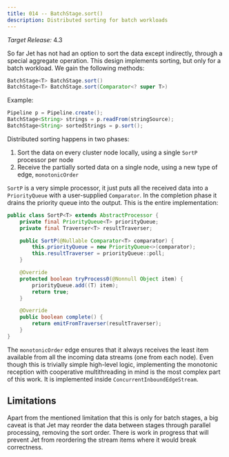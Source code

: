 ```yaml
---
title: 014 -- BatchStage.sort()
description: Distributed sorting for batch workloads
---
```


*Target Release:* 4.3

So far Jet has not had an option to sort the data except indirectly,
through a special aggregate operation. This design implements sorting,
but only for a batch workload. We gain the following methods:

```java
BatchStage<T> BatchStage.sort()
BatchStage<T> BatchStage.sort(Comparator<? super T>)
```

Example:

```java
Pipeline p = Pipeline.create();
BatchStage<String> strings = p.readFrom(stringSource);
BatchStage<String> sortedStrings = p.sort();
```

Distributed sorting happens in two phases:

1. Sort the data on every cluster node locally, using a single `SortP`
  processor per node
2. Receive the partially sorted data on a single node, using a new type
  of edge, `monotonicOrder`

`SortP` is a very simple processor, it just puts all the received data
into a `PriorityQueue` with a user-supplied `Comparator`. In the
completion phase it drains the priority queue into the output. This is
the entire implementation:

```java
public class SortP<T> extends AbstractProcessor {
    private final PriorityQueue<T> priorityQueue;
    private final Traverser<T> resultTraverser;

    public SortP(@Nullable Comparator<T> comparator) {
        this.priorityQueue = new PriorityQueue<>(comparator);
        this.resultTraverser = priorityQueue::poll;
    }

    @Override
    protected boolean tryProcess0(@Nonnull Object item) {
        priorityQueue.add((T) item);
        return true;
    }

    @Override
    public boolean complete() {
        return emitFromTraverser(resultTraverser);
    }
}
```

The `monotonicOrder` edge ensures that it always receives the least item
available from all the incoming data streams (one from each node). Even
though this is trivially simple high-level logic, implementing the
monotonic reception with cooperative multithreading in mind is the most
complex part of this work. It is implemented inside
`ConcurrentInboundEdgeStream`.

## Limitations

Apart from the mentioned limitation that this is only for batch stages,
a big caveat is that Jet may reorder the data between stages through
parallel processing, removing the sort order. There is work in progress
that will prevent Jet from reordering the stream items where it would
break correctness.
